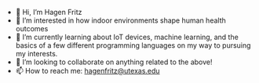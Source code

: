 - 👋 Hi, I’m Hagen Fritz
- 👀 I’m interested in how indoor environments shape human health outcomes
- 🌱 I’m currently learning about IoT devices, machine learning, and the basics of a few different programming languages on my way to pursuing my interests.
- 💞️ I’m looking to collaborate on anything related to the above!
- 📫 How to reach me: hagenfritz@utexas.edu

<!---
HagenFritz/HagenFritz is a ✨ special ✨ repository because its `README.md` (this file) appears on your GitHub profile.
You can click the Preview link to take a look at your changes.
--->
